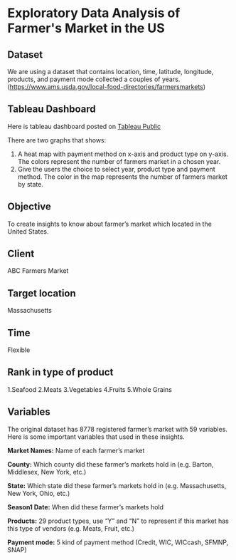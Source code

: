 # Exploratory Data Analysis of Farmer's Market in the US
## Dataset 
We are using a dataset that contains location, time, latitude, longitude, products, and payment mode collected a couples of years. (https://www.ams.usda.gov/local-food-directories/farmersmarkets) 
## Tableau Dashboard
Here is tableau dashboard posted on [Tableau Public](https://public.tableau.com/views/FarmersMarket_15906325980390/FarmersMarket)

There are two graphs that shows:
1. A heat map with payment method on x-axis and product type on y-axis. The colors represent the number of farmers market in a chosen year.
2. Give the users the choice to select year, product type and payment method. The color in the map represents the number of farmers market by state.
## Objective 
To create insights to know about farmer’s market which located in the United States.  
## Client 
ABC Farmers Market 
## Target location
Massachusetts 
## Time
Flexible 
## Rank in type of product
1.Seafood  2.Meats  3.Vegetables  4.Fruits  5.Whole Grains     
## Variables
The original dataset has 8778 registered farmer’s market with 59 variables. Here is some important variables that used in these insights.

**Market Names:** Name of each farmer’s market

**County:** Which county did these farmer’s markets hold in (e.g. Barton, Middlesex, New York, etc.)

**State:** Which state did these farmer’s markets hold in (e.g. Massachusetts, New York, Ohio, etc.)

**Season1 Date:** When did these farmer’s markets hold

**Products:** 29 product types, use “Y” and “N” to represent if this market has this type of vendors (e.g. Meats, Fruit, etc.)

**Payment mode:** 5 kind of payment method (Credit, WIC, WICcash, SFMNP, SNAP)
